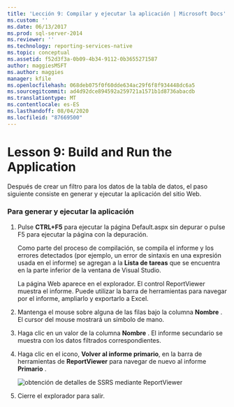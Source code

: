 ```yaml
---
title: 'Lección 9: Compilar y ejecutar la aplicación | Microsoft Docs'
ms.custom: ''
ms.date: 06/13/2017
ms.prod: sql-server-2014
ms.reviewer: ''
ms.technology: reporting-services-native
ms.topic: conceptual
ms.assetid: f52d3f3a-0b09-4b34-9112-0b3655271587
author: maggiesMSFT
ms.author: maggies
manager: kfile
ms.openlocfilehash: 068deb075f0f60dde634ac29f6f8f934448dc6a5
ms.sourcegitcommit: ad4d92dce894592a259721a1571b1d8736abacdb
ms.translationtype: MT
ms.contentlocale: es-ES
ms.lasthandoff: 08/04/2020
ms.locfileid: "87669500"
---
```

# <a name="lesson-9-build-and-run-the-application"></a>Lesson 9: Build and Run the Application
  Después de crear un filtro para los datos de la tabla de datos, el paso siguiente consiste en generar y ejecutar la aplicación del sitio Web.

### <a name="to-build-and-run-the-application"></a>Para generar y ejecutar la aplicación

1.  Pulse **CTRL+F5** para ejecutar la página Default.aspx sin depurar o pulse F5 para ejecutar la página con la depuración.

     Como parte del proceso de compilación, se compila el informe y los errores detectados (por ejemplo, un error de sintaxis en una expresión usada en el informe) se agregan a la **Lista de tareas** que se encuentra en la parte inferior de la ventana de Visual Studio.

     La página Web aparece en el explorador. El control ReportViewer muestra el informe. Puede utilizar la barra de herramientas para navegar por el informe, ampliarlo y exportarlo a Excel.

2.  Mantenga el mouse sobre alguna de las filas bajo la columna **Nombre** . El cursor del mouse mostrará un símbolo de mano.

3.  Haga clic en un valor de la columna **Nombre** . El informe secundario se muestra con los datos filtrados correspondientes.

4.  Haga clic en el icono, **Volver al informe primario**, en la barra de herramientas de **ReportViewer** para navegar de nuevo al informe **Primario** .

     ![obtención de detalles de SSRS mediante ReportViewer](../../2014/tutorials/media/ssrs-drillthrough-report.png "obtención de detalles de SSRS mediante ReportViewer")

5.  Cierre el explorador para salir.


